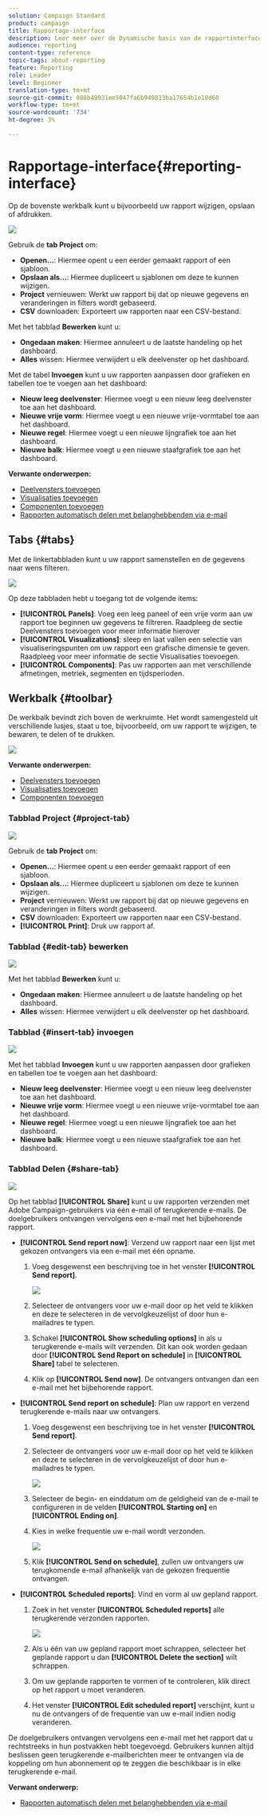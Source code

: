 ```yaml
---
solution: Campaign Standard
product: campaign
title: Rapportage-interface
description: Leer meer over de Dynamische basis van de rapportinterface en hoe te door de verschillende lusjes en de menu's te navigeren.
audience: reporting
content-type: reference
topic-tags: about-reporting
feature: Reporting
role: Leader
level: Beginner
translation-type: tm+mt
source-git-commit: 088b49931ee5047fa6b949813ba17654b1e10d60
workflow-type: tm+mt
source-wordcount: '734'
ht-degree: 3%

---
```



# Rapportage-interface{#reporting-interface}

Op de bovenste werkbalk kunt u bijvoorbeeld uw rapport wijzigen, opslaan of afdrukken.

![](assets/dynamic_report_toolbar.png)

Gebruik de **tab Project** om:

* **Openen...**: Hiermee opent u een eerder gemaakt rapport of een sjabloon.
* **Opslaan als...**: Hiermee dupliceert u sjablonen om deze te kunnen wijzigen.
* **Project** vernieuwen: Werkt uw rapport bij dat op nieuwe gegevens en veranderingen in filters wordt gebaseerd.
* **CSV** downloaden: Exporteert uw rapporten naar een CSV-bestand.

Met het tabblad **Bewerken** kunt u:

* **Ongedaan maken**: Hiermee annuleert u de laatste handeling op het dashboard.
* **Alles** wissen: Hiermee verwijdert u elk deelvenster op het dashboard.

Met de tabel **Invoegen** kunt u uw rapporten aanpassen door grafieken en tabellen toe te voegen aan het dashboard:

* **Nieuw leeg deelvenster**: Hiermee voegt u een nieuw leeg deelvenster toe aan het dashboard.
* **Nieuwe vrije vorm**: Hiermee voegt u een nieuwe vrije-vormtabel toe aan het dashboard.
* **Nieuwe regel**: Hiermee voegt u een nieuwe lijngrafiek toe aan het dashboard.
* **Nieuwe balk**: Hiermee voegt u een nieuwe staafgrafiek toe aan het dashboard.

**Verwante onderwerpen:**

* [Deelvensters toevoegen](../../reporting/using/adding-panels.md)
* [Visualisaties toevoegen](../../reporting/using/adding-visualizations.md)
* [Componenten toevoegen](../../reporting/using/adding-components.md)
* [Rapporten automatisch delen met belanghebbenden via e-mail](https://helpx.adobe.com/campaign/kb/simplify-campaign-management.html#Reportandshareinsightswithallstakeholders)

## Tabs {#tabs}

Met de linkertabbladen kunt u uw rapport samenstellen en de gegevens naar wens filteren.

![](assets/dynamic_report_interface.png)

Op deze tabbladen hebt u toegang tot de volgende items:

* **[!UICONTROL Panels]**: Voeg een leeg paneel of een vrije vorm aan uw rapport toe beginnen uw gegevens te filtreren. Raadpleeg de sectie Deelvensters toevoegen voor meer informatie hierover
* **[!UICONTROL Visualizations]**: sleep en laat vallen een selectie van visualiseringspunten om uw rapport een grafische dimensie te geven. Raadpleeg voor meer informatie de sectie Visualisaties toevoegen.
* **[!UICONTROL Components]**: Pas uw rapporten aan met verschillende afmetingen, metriek, segmenten en tijdsperioden.

## Werkbalk {#toolbar}

De werkbalk bevindt zich boven de werkruimte. Het wordt samengesteld uit verschillende lusjes, staat u toe, bijvoorbeeld, om uw rapport te wijzigen, te bewaren, te delen of te drukken.

![](assets/dynamic_report_toolbar.png)

**Verwante onderwerpen:**

* [Deelvensters toevoegen](../../reporting/using/adding-panels.md)
* [Visualisaties toevoegen](../../reporting/using/adding-visualizations.md)
* [Componenten toevoegen](../../reporting/using/adding-components.md)

### Tabblad Project {#project-tab}

![](assets/tab_project.png)

Gebruik de **tab Project** om:

* **Openen...**: Hiermee opent u een eerder gemaakt rapport of een sjabloon.
* **Opslaan als...**: Hiermee dupliceert u sjablonen om deze te kunnen wijzigen.
* **Project** vernieuwen: Werkt uw rapport bij dat op nieuwe gegevens en veranderingen in filters wordt gebaseerd.
* **CSV** downloaden: Exporteert uw rapporten naar een CSV-bestand.
* **[!UICONTROL Print]**: Druk uw rapport af.

### Tabblad {#edit-tab} bewerken

![](assets/tab_edit.png)

Met het tabblad **Bewerken** kunt u:

* **Ongedaan maken**: Hiermee annuleert u de laatste handeling op het dashboard.
* **Alles** wissen: Hiermee verwijdert u elk deelvenster op het dashboard.

### Tabblad {#insert-tab} invoegen

![](assets/tab_insert.png)

Met het tabblad **Invoegen** kunt u uw rapporten aanpassen door grafieken en tabellen toe te voegen aan het dashboard:

* **Nieuw leeg deelvenster**: Hiermee voegt u een nieuw leeg deelvenster toe aan het dashboard.
* **Nieuwe vrije vorm**: Hiermee voegt u een nieuwe vrije-vormtabel toe aan het dashboard.
* **Nieuwe regel**: Hiermee voegt u een nieuwe lijngrafiek toe aan het dashboard.
* **Nieuwe balk**: Hiermee voegt u een nieuwe staafgrafiek toe aan het dashboard.

### Tabblad Delen {#share-tab}

![](assets/tab_share_1.png)

Op het tabblad **[!UICONTROL Share]** kunt u uw rapporten verzenden met Adobe Campaign-gebruikers via één e-mail of terugkerende e-mails. De doelgebruikers ontvangen vervolgens een e-mail met het bijbehorende rapport.

* **[!UICONTROL Send report now]**: Verzend uw rapport naar een lijst met gekozen ontvangers via een e-mail met één opname.

   1. Voeg desgewenst een beschrijving toe in het venster **[!UICONTROL Send report]**.

      ![](assets/tab_share_4.png)

   1. Selecteer de ontvangers voor uw e-mail door op het veld te klikken en deze te selecteren in de vervolgkeuzelijst of door hun e-mailadres te typen.
   1. Schakel **[!UICONTROL Show scheduling options]** in als u terugkerende e-mails wilt verzenden. Dit kan ook worden gedaan door **[!UICONTROL Send Report on schedule]** in **[!UICONTROL Share]** tabel te selecteren.
   1. Klik op **[!UICONTROL Send now]**. De ontvangers ontvangen dan een e-mail met het bijbehorende rapport.

* **[!UICONTROL Send report on schedule]**: Plan uw rapport en verzend terugkerende e-mails naar uw ontvangers.

   1. Voeg desgewenst een beschrijving toe in het venster **[!UICONTROL Send report]**.
   1. Selecteer de ontvangers voor uw e-mail door op het veld te klikken en deze te selecteren in de vervolgkeuzelijst of door hun e-mailadres te typen.

      ![](assets/tab_share_5.png)

   1. Selecteer de begin- en einddatum om de geldigheid van de e-mail te configureren in de velden **[!UICONTROL Starting on]** en **[!UICONTROL Ending on]**.
   1. Kies in welke frequentie uw e-mail wordt verzonden.

      ![](assets/tab_share_2.png)

   1. Klik **[!UICONTROL Send on schedule]**, zullen uw ontvangers uw terugkomende e-mail afhankelijk van de gekozen frequentie ontvangen.

* **[!UICONTROL Scheduled reports]**: Vind en vorm al uw gepland rapport.

   1. Zoek in het venster **[!UICONTROL Scheduled reports]** alle terugkerende verzonden rapporten.

      ![](assets/tab_share_3.png)

   1. Als u één van uw gepland rapport moet schrappen, selecteer het geplande rapport u dan **[!UICONTROL Delete the section]** wilt schrappen.
   1. Om uw geplande rapporten te vormen of te controleren, klik direct op het rapport u moet veranderen.
   1. Het venster **[!UICONTROL Edit scheduled report]** verschijnt, kunt u nu de ontvangers of de frequentie van uw e-mail indien nodig veranderen.

De doelgebruikers ontvangen vervolgens een e-mail met het rapport dat u rechtstreeks in hun postvakken hebt toegevoegd. Gebruikers kunnen altijd beslissen geen terugkerende e-mailberichten meer te ontvangen via de koppeling om hun abonnement op te zeggen die beschikbaar is in elke terugkerende e-mail.

**Verwant onderwerp:**

* [Rapporten automatisch delen met belanghebbenden via e-mail](https://helpx.adobe.com/campaign/kb/simplify-campaign-management.html#Reportandshareinsightswithallstakeholders)
